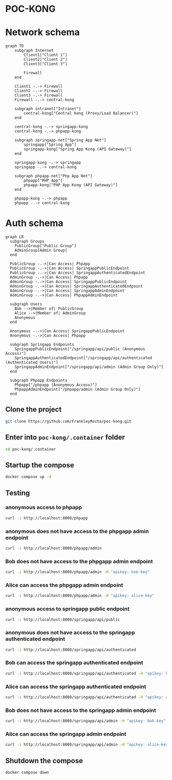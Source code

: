 # POC-KONG

# Network schema

```mermaid
graph TD
    subgraph Internet
        Client1["Client 1"]
        Client2["Client 2"]
        Client3["Client 3"]

        Firewall
    end

    Client1 -.-> Firewall
    Client2 -.-> Firewall
    Client3 -.-> Firewall
    Firewall -.-> central-kong

    subgraph intranet["Intranet"]
        central-kong["Central Kong (Proxy/Load Balancer)"]
    end

    central-kong -.-> springapp-kong
    central-kong -.-> phpapp-kong

    subgraph springapp-net["Spring App Net"]
        springapp["Spring App"]
        springapp-kong["Spring App Kong (API Gateway)"]
    end

    springapp-kong -.-> springapp
    springapp -.-> central-kong

    subgraph phpapp-net["Php App Net"]
        phpapp["PHP App"]
        phpapp-kong["PHP App Kong (API Gateway)"]
    end

    phpapp-kong -.-> phpapp
    phpapp -.-> central-kong
```

# Auth schema

```mermaid
graph LR
  subgraph Groups
    PublicGroup["Public Group"]
    AdminGroup[Admin Group]
  end

  PublicGroup -.->|Can Access| Phpapp
  PublicGroup -.->|Can Access| SpringappPublicEndpoint
  PublicGroup -.->|Can Access| SpringappAuthenticatedEndpoint
  AdminGroup -.->|Can Access| Phpapp
  AdminGroup -.->|Can Access| SpringappPublicEndpoint
  AdminGroup -.->|Can Access| SpringappAuthenticatedEndpoint
  AdminGroup -.->|Can Access| SpringappAdminEndpoint
  AdminGroup -.->|Can Access| PhpappAdminEndpoint

  subgraph Users
    Bob -->|Member of| PublicGroup
    Alice -->|Member of| AdminGroup
    Anonymous
  end

  Anonymous -.->|Can Access| SpringappPublicEndpoint
  Anonymous -.->|Can Access| Phpapp

  subgraph Springapp Endpoints
    SpringappPublicEndpoint["/springapp/api/public (Anonymous Access)"]
    SpringappAuthenticatedEndpoint["/springapp/api/authenticated (Authenticated Users)"]
    SpringappAdminEndpoint["/springapp/api/admin (Admin Group Only)"]
  end

  subgraph Phpapp Endpoints
    Phpapp["/phpapp (Anonymous Access)"]
    PhpappAdminEndpoint["/phpapp/admin (Admin Group Only)"]
  end
```

## Clone the project
```bash
git clone https://github.com/FrankleyRocha/poc-kong.git
```

## Enter into `poc-kong/.container` folder
```bash
cd poc-kong/.container
```

## Startup the compose
```bash
docker compose up -d
```

## Testing

### anonymous access to phpapp
```bash
curl -i http://localhost:8000/phpapp
```

### anonymous does not have access to the phpgapp admin endpoint
```bash
curl -i http://localhost:8000/phpapp/admin
```

### Bob does not have access to the phpgapp admin endpoint
```bash
curl -i http://localhost:8000/phpapp/admin -H "apikey: bob-key"
```

### Alice can access the phpgapp admin endpoint
```bash
curl -i http://localhost:8000/phpapp/admin -H "apikey: alice-key"
```

### anonymous access to springapp public endpoint
```bash
curl -i http://localhost:8000/springapp/api/public
```

### anonymous does not have access to the springapp authenticated endpoint
```bash
curl -i http://localhost:8000/springapp/api/authenticated
```

### Bob can access the springapp authenticated endpoint
```bash
curl -i http://localhost:8000/springapp/api/authenticated -H "apikey: bob-key"
```

### Alice can access the springapp authenticated endpoint
```bash
curl -i http://localhost:8000/springapp/api/authenticated -H "apikey: alice-key"
```

### Bob does not have access to the springapp admin endpoint
```bash
curl -i http://localhost:8000/springapp/api/admin -H "apikey: bob-key"
```

### Alice can access the springapp admin endpoint
```bash
curl -i http://localhost:8000/springapp/api/admin -H "apikey: alice-key"
```

## Shutdown the compose
```bash
docker compose down
```
